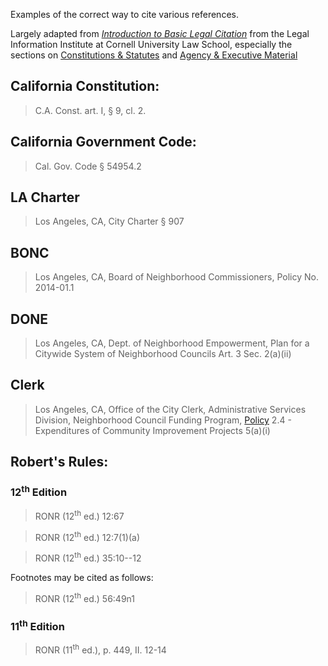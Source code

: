 ---
---

Examples of the correct way to cite various references.

Largely adapted from [*Introduction to Basic Legal
Citation*](https://www.law.cornell.edu/citation/) from the Legal Information
Institute at Cornell University Law School, especially the sections on
[Constitutions & Statutes](https://www.law.cornell.edu/citation/2-300) and
[Agency & Executive Material](https://www.law.cornell.edu/citation/2-400)

## California Constitution:

> C.A. Const. art. I, § 9, cl. 2.

## California Government Code:

> Cal. Gov. Code § 54954.2

## LA Charter

> Los Angeles, CA, City Charter § 907

## BONC

> Los Angeles, CA, Board of Neighborhood Commissioners, Policy No. 2014-01.1

## DONE

> Los Angeles, CA, Dept. of Neighborhood Empowerment, Plan for a Citywide System of Neighborhood Councils Art. 3 Sec. 2(a)(ii)

## Clerk

> Los Angeles, CA, Office of the City Clerk, Administrative Services Division, Neighborhood Council Funding Program, [Policy](https://clerk.lacity.org/sites/g/files/wph606/f/NCFP%20Policies%2007.19.18%20Final.pdf) 2.4 - Expenditures of Community Improvement Projects 5(a)(i)

## Robert's Rules:

### 12<sup>th</sup> Edition

> RONR (12<sup>th</sup>&nbsp;ed.) 12:67

> RONR (12<sup>th</sup>&nbsp;ed.) 12:7(1)(a)

> RONR (12<sup>th</sup>&nbsp;ed.) 35:10--12

Footnotes may be cited as follows:
> RONR (12<sup>th</sup>&nbsp;ed.) 56:49n1

### 11<sup>th</sup> Edition

> RONR (11<sup>th</sup>&nbsp;ed.), p. 449, II. 12-14

